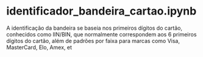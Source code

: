 # identificador_bandeira_cartao.ipynb
A identificação da bandeira se baseia nos primeiros dígitos do cartão, conhecidos como IIN/BIN, que normalmente correspondem aos 6 primeiros dígitos do cartão, além de padrões por faixa para marcas como Visa, MasterCard, Elo, Amex, et
